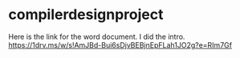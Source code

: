 # compilerdesignproject

Here is the link for the word document. I did the intro.
https://1drv.ms/w/s!AmJBd-Bui6sDjvBEBjnEpFLah1JO2g?e=RIm7Gf
